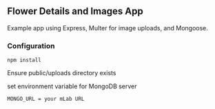 ## Flower Details and Images App

Example app using Express, Multer for image uploads, and Mongoose.

### Configuration

```
npm install
```

Ensure public/uploads directory exists

set environment variable for MongoDB server

```
MONGO_URL = your mLab URL
```
